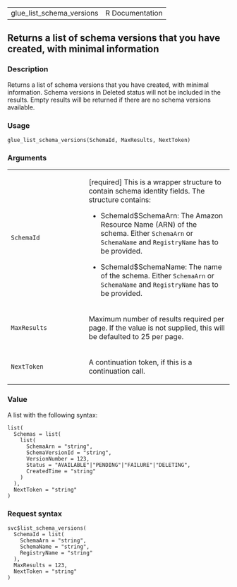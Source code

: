 <table style="width: 100%;">
<tbody>
<tr class="odd">
<td>glue_list_schema_versions</td>
<td style="text-align: right;">R Documentation</td>
</tr>
</tbody>
</table>

## Returns a list of schema versions that you have created, with minimal information

### Description

Returns a list of schema versions that you have created, with minimal
information. Schema versions in Deleted status will not be included in
the results. Empty results will be returned if there are no schema
versions available.

### Usage

    glue_list_schema_versions(SchemaId, MaxResults, NextToken)

### Arguments

<table>
<colgroup>
<col style="width: 35%" />
<col style="width: 65%" />
</colgroup>
<tbody>
<tr class="odd">
<td><code id="glue_list_schema_versions_:_SchemaId">SchemaId</code></td>
<td><p>[required] This is a wrapper structure to contain schema identity
fields. The structure contains:</p>
<ul>
<li><p>SchemaId$SchemaArn: The Amazon Resource Name (ARN) of the schema.
Either <code>SchemaArn</code> or <code>SchemaName</code> and
<code>RegistryName</code> has to be provided.</p></li>
<li><p>SchemaId$SchemaName: The name of the schema. Either
<code>SchemaArn</code> or <code>SchemaName</code> and
<code>RegistryName</code> has to be provided.</p></li>
</ul></td>
</tr>
<tr class="even">
<td><code
id="glue_list_schema_versions_:_MaxResults">MaxResults</code></td>
<td><p>Maximum number of results required per page. If the value is not
supplied, this will be defaulted to 25 per page.</p></td>
</tr>
<tr class="odd">
<td><code
id="glue_list_schema_versions_:_NextToken">NextToken</code></td>
<td><p>A continuation token, if this is a continuation call.</p></td>
</tr>
</tbody>
</table>

### Value

A list with the following syntax:

    list(
      Schemas = list(
        list(
          SchemaArn = "string",
          SchemaVersionId = "string",
          VersionNumber = 123,
          Status = "AVAILABLE"|"PENDING"|"FAILURE"|"DELETING",
          CreatedTime = "string"
        )
      ),
      NextToken = "string"
    )

### Request syntax

    svc$list_schema_versions(
      SchemaId = list(
        SchemaArn = "string",
        SchemaName = "string",
        RegistryName = "string"
      ),
      MaxResults = 123,
      NextToken = "string"
    )
